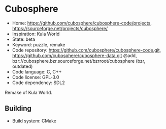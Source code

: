 # Cubosphere

- Home: https://github.com/cubosphere/cubosphere-code/projects, https://sourceforge.net/projects/cubosphere/
- Inspiration: Kula World
- State: beta
- Keyword: puzzle, remake
- Code repository: https://github.com/cubosphere/cubosphere-code.git, https://github.com/cubosphere/cubosphere-data.git @add, bzr://cubosphere.bzr.sourceforge.net/bzrroot/cubosphere (bzr, outdated)
- Code language: C, C++
- Code license: GPL-3.0
- Code dependency: SDL2

Remake of Kula World.

## Building

- Build system: CMake
